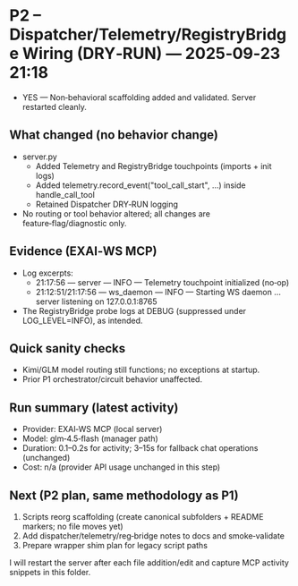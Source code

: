 # P2 – Dispatcher/Telemetry/RegistryBridge Wiring (DRY‑RUN) — 2025‑09‑23 21:18

- YES — Non‑behavioral scaffolding added and validated. Server restarted cleanly.

## What changed (no behavior change)
- server.py
  - Added Telemetry and RegistryBridge touchpoints (imports + init logs)
  - Added telemetry.record_event("tool_call_start", ...) inside handle_call_tool
  - Retained Dispatcher DRY‑RUN logging
- No routing or tool behavior altered; all changes are feature‑flag/diagnostic only.

## Evidence (EXAI‑WS MCP)
- Log excerpts:
  - 21:17:56 — server — INFO — Telemetry touchpoint initialized (no‑op)
  - 21:12:51/21:17:56 — ws_daemon — INFO — Starting WS daemon … server listening on 127.0.0.1:8765
- The RegistryBridge probe logs at DEBUG (suppressed under LOG_LEVEL=INFO), as intended.

## Quick sanity checks
- Kimi/GLM model routing still functions; no exceptions at startup.
- Prior P1 orchestrator/circuit behavior unaffected.

## Run summary (latest activity)
- Provider: EXAI‑WS MCP (local server)
- Model: glm‑4.5‑flash (manager path)
- Duration: 0.1–0.2s for activity; 3–15s for fallback chat operations (unchanged)
- Cost: n/a (provider API usage unchanged in this step)

## Next (P2 plan, same methodology as P1)
1) Scripts reorg scaffolding (create canonical subfolders + README markers; no file moves yet)
2) Add dispatcher/telemetry/reg‑bridge notes to docs and smoke‑validate
3) Prepare wrapper shim plan for legacy script paths

I will restart the server after each file addition/edit and capture MCP activity snippets in this folder.

